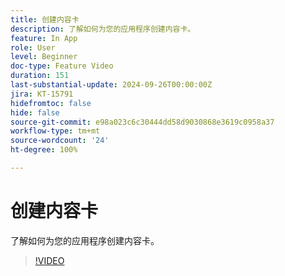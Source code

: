 ```yaml
---
title: 创建内容卡
description: 了解如何为您的应用程序创建内容卡。
feature: In App
role: User
level: Beginner
doc-type: Feature Video
duration: 151
last-substantial-update: 2024-09-26T00:00:00Z
jira: KT-15791
hidefromtoc: false
hide: false
source-git-commit: e98a023c6c30444dd58d9030868e3619c0958a37
workflow-type: tm+mt
source-wordcount: '24'
ht-degree: 100%

---
```



# 创建内容卡

了解如何为您的应用程序创建内容卡。

>[!VIDEO](https://video.tv.adobe.com/v/3434783/?learn=on)
